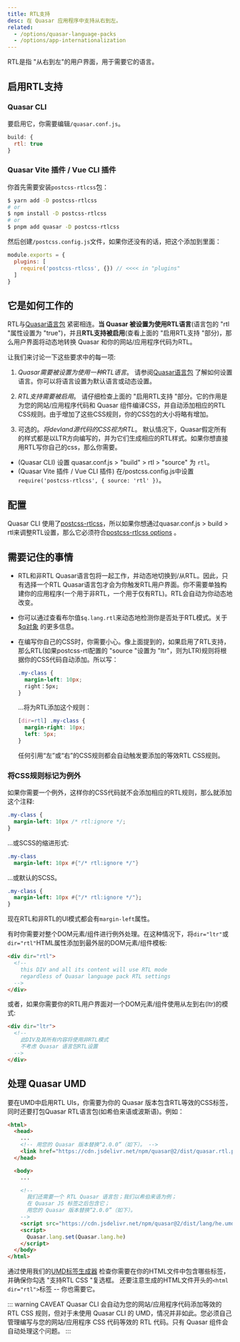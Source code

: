 ```yaml
---
title: RTL支持
desc: 在 Quasar 应用程序中支持从右到左。
related:
  - /options/quasar-language-packs
  - /options/app-internationalization
---
```


RTL是指 "从右到左"的用户界面，用于需要它的语言。

## 启用RTL支持

### Quasar CLI
要启用它，你需要编辑`/quasar.conf.js`。

```js
build: {
  rtl: true
}
```

### Quasar Vite 插件 / Vue CLI 插件

你首先需要安装`postcss-rtlcss`包：

```bash
$ yarn add -D postcss-rtlcss
# or
$ npm install -D postcss-rtlcss
# or
$ pnpm add quasar -D postcss-rtlcss
```

然后创建`/postcss.config.js`文件，如果你还没有的话，把这个添加到里面：

```js
module.exports = {
  plugins: [
    require('postcss-rtlcss', {}) // <<<< in "plugins"
  ]
}
```

## 它是如何工作的
RTL与[Quasar语言包](/options/quasar-language-packs) 紧密相连。**当 Quasar 被设置为使用RTL语言**(语言包的 "rtl "属性设置为 "true")，并且**RTL支持被启用**(查看上面的 "启用RTL支持 "部分)，那么用户界面将动态地转换 Quasar 和你的网站/应用程序代码为RTL。

让我们来讨论一下这些要求中的每一项:

1. *Quasar需要被设置为使用一种RTL语言*。
请参阅[Quasar语言包](/options/quasar-language-packs) 了解如何设置语言。你可以将语言设置为默认语言或动态设置。

2.  *RTL支持需要被启用*。
请仔细检查上面的 "启用RTL支持 "部分。它的作用是为您的网站/应用程序代码和 Quasar 组件编译CSS，并自动添加相应的RTL CSS规则。由于增加了这些CSS规则，你的CSS包的大小将略有增加。

3. 可选的。*将devland源代码的CSS视为RTL*。
默认情况下，Quasar假定所有的样式都是以LTR方向编写的，并为它们生成相应的RTL样式。如果你想直接用RTL写你自己的css，那么你需要。
* (Quasar CLI) 设置 quasar.conf.js > "build" > rtl > "source" 为 `rtl`。
* (Quasar Vite 插件 / Vue CLI 插件) 在/postcss.config.js中设置`require('postcss-rtlcss', { source: 'rtl' })`。

## 配置

 Quasar CLI 使用了[postcss-rtlcss](https://github.com/elchininet/postcss-rtlcss)，所以如果你想通过quasar.conf.js > build > rtl来调整RTL设置，那么它必须符合[postcss-rtlcss options](https://github.com/elchininet/postcss-rtlcss#options) 。

## 需要记住的事情

* RTL和非RTL Quasar语言包将一起工作，并动态地切换到/从RTL。因此，只有选择一个RTL Quasar语言包才会为你触发RTL用户界面。你不需要单独构建你的应用程序(一个用于非RTL，一个用于仅有RTL)。RTL会自动为你动态地改变。
* 你可以通过查看布尔值`$q.lang.rtl`来动态地检测你是否处于RTL模式。关于[$q对象](/options/the-q-object) 的更多信息。
* 在编写你自己的CSS时，你需要小心。像上面提到的，如果启用了RTL支持，那么RTL(如果postcss-rtl配置的 "source "设置为 "ltr"，则为LTR)规则将根据你的CSS代码自动添加。所以写：

  ```css
  .my-class {
    margin-left: 10px;
    right：5px;
  }
  ```

  ...将为RTL添加这个规则：

  ```css
  [dir=rtl] .my-class {
    margin-right: 10px;
    left: 5px;
  }
  ```

  任何引用“左”或“右”的CSS规则都会自动触发要添加的等效RTL CSS规则。

### 将CSS规则标记为例外
如果你需要一个例外，这样你的CSS代码就不会添加相应的RTL规则，那么就添加这个注释:

```css
.my-class {
  margin-left: 10px /* rtl:ignore */;
}
```

...或SCSS的缩进形式:

```sass
.my-class
  margin-left: 10px #{"/* rtl:ignore */"}
```

...或默认的SCSS。

```sass
.my-class {
  margin-left: 10px #{"/* rtl:ignore */"};
}
```

现在RTL和非RTL的UI模式都会有`margin-left`属性。

有时你需要对整个DOM元素/组件进行例外处理。在这种情况下，将`dir="ltr"`或`dir="rtl"`HTML属性添加到最外层的DOM元素/组件模板:

```html
<div dir="rtl">
  <!--
    this DIV and all its content will use RTL mode
    regardless of Quasar language pack RTL settings
  -->
</div>
```

或者，如果你需要你的RTL用户界面对一个DOM元素/组件使用从左到右(ltr)的模式:
```html
<div dir="ltr">
  <!--
    此DIV及其所有内容将使用非RTL模式
    不考虑 Quasar 语言包RTL设置
  -->
</div>
```

## 处理 Quasar UMD
要在UMD中启用RTL UIs，你需要为你的 Quasar 版本包含RTL等效的CSS标签，同时还要打包Quasar RTL语言包(如希伯来语或波斯语)。例如：

```html
<html>
  <head>
    ...
    <!-- 用您的 Quasar 版本替换“2.0.0”（如下）。 -->
    <link href="https://cdn.jsdelivr.net/npm/quasar@2/dist/quasar.rtl.prod.css" rel="stylesheet" type="text/css">
  </head>

  <body>
    ...

    <!--
      我们还需要一个 RTL Quasar 语言包；我们以希伯来语为例；
      在 Quasar JS 标签之后包含它；
      用您的 Quasar 版本替换“2.0.0”（如下）。
    -->
    <script src="https://cdn.jsdelivr.net/npm/quasar@2/dist/lang/he.umd.prod.js"></script>
    <script>
      Quasar.lang.set(Quasar.lang.he)
    </script>
  </body>
</html>
```

通过使用我们的[UMD标签生成器](/start/umd) 检查你需要在你的HTML文件中包含哪些标签，并确保你勾选 "支持RTL CSS "复选框。
还要注意生成的HTML文件开头的`<html dir="rtl">`标签 -- 你也需要它。

::: warning CAVEAT
Quasar CLI 会自动为您的网站/应用程序代码添加等效的 RTL CSS 规则，但对于未使用 Quasar CLI 的 UMD，情况并非如此。您必须自己管理编写与您的网站/应用程序 CSS 代码等效的 RTL 代码。只有 Quasar 组件会自动处理这个问题。
:::
